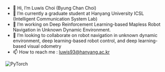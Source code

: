 - 👋 Hi, I’m Luwis Choi (Byung Chan Choi)
- 👀 I’m currently a graduate student at Hanyang University ICSL (Intelligent Communication System Lab)
- 🌱 I’m working on Deep Reinforcement Learning-based Mapless Robot Navigation in Unknown Dynamic Environment.
- 💞️ I’m looking to collaborate on robot navigation in unknown dynamic environment, deep learning-based robot control, and deep learning-based visual odometry
- 📫 How to reach me : luwis93@hanyang.ac.kr

![PyTorch](https://img.shields.io/badge/PyTorch-%23EE4C2C.svg?style=for-the-badge&logo=PyTorch&logoColor=white)
